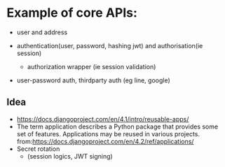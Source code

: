 # Example of core APIs:

- user and address
- authentication(user, password, hashing jwt) and authorisation(ie session)

  - authorization wrapper (ie session validation)

- user-password auth, thirdparty auth (eg line, google)

## Idea

- https://docs.djangoproject.com/en/4.1/intro/reusable-apps/
- The term application describes a Python package that provides some set of features. Applications may be reused in various projects. from:https://docs.djangoproject.com/en/4.2/ref/applications/
- Secret rotation
  - (session logics, JWT signing)

